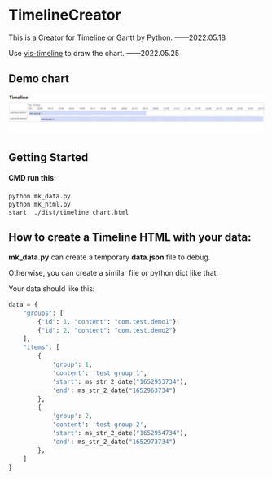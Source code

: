 # TimelineCreator
This is a Creator for Timeline or Gantt by Python. ——2022.05.18

Use [vis-timeline](https://github.com/visjs/vis-timeline) to draw the chart. ——2022.05.25

## Demo chart

![demo1](assets/demo1.png)

## Getting Started

#### CMD run this:

```shell
python mk_data.py
python mk_html.py
start  ./dist/timeline_chart.html
```

## How to create a Timeline HTML with your data:

**mk_data.py** can create a temporary **data.json** file to debug.

Otherwise, you can create a similar file or python dict like that.

Your data should like this:

```python
data = {
    "groups": [
        {"id": 1, "content": "com.test.demo1"},
        {"id": 2, "content": "com.test.demo2"}
    ],
    "items": [
        {
            'group': 1,
            'content': 'test group 1',
            'start': ms_str_2_date("1652953734"),
            'end': ms_str_2_date("1652963734")
        },
        {
            'group': 2,
            'content': 'test group 2',
            'start': ms_str_2_date("1652954734"),
            'end': ms_str_2_date("1652973734")
        },
    ]
}
```
